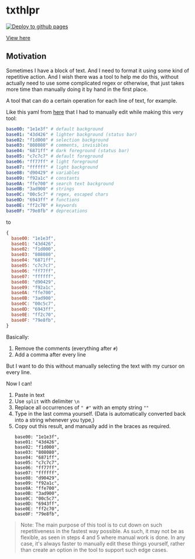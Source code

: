 # txthlpr

[![Deploy to github pages](https://github.com/jeffsieu/txthlpr/actions/workflows/deploy.yml/badge.svg)](https://github.com/jeffsieu/txthlpr/actions/workflows/deploy.yml)

[View here](https://jeffsieu.github.io/txthlpr/)

## Motivation

Sometimes I have a block of text. And I need to format it using some kind of repetitive action.
And I wish there was a tool to help me do this, without actually need to use some complicated regex or otherwise,
that just takes more time than manually doing it by hand in the first place.

A tool that can do a certain operation for each line of text, for example.

Like this yaml from [here](https://github.com/ahmadawais/base16-shades-of-purple/blob/master/shades-of-purple.yaml)
that I had to manually edit while making this very tool:

```yaml
base00: "1e1e3f" # default background
base01: "43d426" # lighter background (status bar)
base02: "f1d000" # selection background
base03: "808080" # comments, invisibles
base04: "6871ff" # dark foreground (status bar)
base05: "c7c7c7" # default foreground
base06: "ff77ff" # light foreground
base07: "ffffff" # light background
base08: "d90429" # variables
base09: "f92a1c" # constants
base0A: "ffe700" # search text background
base0B: "3ad900" # strings
base0C: "00c5c7" # regex, escaped chars
base0D: "6943ff" # functions
base0E: "ff2c70" # keywords
base0F: "79e8fb" # deprecations
```

to

```js
{
  base00: "1e1e3f",
  base01: "43d426",
  base02: "f1d000",
  base03: "808080",
  base04: "6871ff",
  base05: "c7c7c7",
  base06: "ff77ff",
  base07: "ffffff",
  base08: "d90429",
  base09: "f92a1c",
  base0A: "ffe700",
  base0B: "3ad900",
  base0C: "00c5c7",
  base0D: "6943ff",
  base0E: "ff2c70",
  base0F: "79e8fb",
}
```

Basically:

1. Remove the comments (everything after `#`)
2. Add a comma after every line

But I want to do this without manually selecting the text with my cursor on every line.

Now I can!

1. Paste in text
2. Use `split` with delimiter `\n`
3. Replace all occurrences of `" #"` with an empty string `""`
4. Type in the last comma yourself. (Data is automatically converted back into a string whenever you type,)
5. Copy out this result, and manually add in the braces as required.
    ```
    base00: "1e1e3f",
    base01: "43d426",
    base02: "f1d000",
    base03: "808080",
    base04: "6871ff",
    base05: "c7c7c7",
    base06: "ff77ff",
    base07: "ffffff",
    base08: "d90429",
    base09: "f92a1c",
    base0A: "ffe700",
    base0B: "3ad900",
    base0C: "00c5c7",
    base0D: "6943ff",
    base0E: "ff2c70",
    base0F: "79e8fb",
    ```

> Note: The main purpose of this tool is to cut down on such repetitiveness in the fastest way possible.
  As such, it may not be as flexible, as seen in steps 4 and 5 where manual work is done.
  In any case, it's always faster to manually edit these things yourself, rather than create an option
  in the tool to support such edge cases.
